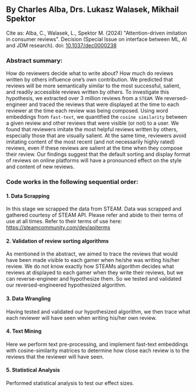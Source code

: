 ## By Charles Alba, Drs. Lukasz Walasek, Mikhail Spektor


Cite as: Alba, C., Walasek, L., Spektor M. (2024) "Attention-driven imitation in consumer reviews". Decision (Special Issue on interface between ML, AI and JDM research). doi: [10.1037/dec0000238](https://doi.org/10.1037/dec0000238)

### Abstract summary:
How do reviewers decide what to write about? How much do reviews written by others influence one’s own contribution. We predicted that reviews will be more semantically similar to the most successful, salient, and readily accessible reviews written by others. To investigate this hypothesis, we extracted over 3 million reviews from a ``STEAM``. We reversed-engineer and traced the reviews that were displayed at the time to each reviewer at the time each review was being composed. Using word embeddings from ``fast-text``, we quantified the ``cosine similarity`` between a given review and other reviews that were visible (or not) to a user. We found that reviewers imitate the most helpful reviews written by others, especially those that are visually salient. At the same time, reviewers avoid imitating content of the most recent (and not necessarily highly rated) reviews, even if these reviews are salient at the time when they compose their review. Our findings suggest that the default sorting and display format of reviews on online platforms will have a pronounced effect on the style and content of new reviews.


### Code works in the following sequential order:

#### 1. Data Scrapping

In this stage we scrapped the data from STEAM. Data was scrapped and gathered courtesy of STEAM API. Please refer and abide to their terms of use at all times. Refer to their terms of use here: https://steamcommunity.com/dev/apiterms

#### 2. Validation of review sorting algorithms

As mentioned in the abstract, we aimed to trace the reviews that would have been made visible to each gamer when he/she was writing his/her review. We do not know exactly how STEAMs algorithm decides what reviews at displayed to each gamer when they write their reviews, but we can reverse-engineer and hypothesize them. So we tested and validated our reversed-engineered hypothesized algorithm. 

#### 3. Data Wrangling

Having tested and validated our hypothesized algorithm, we then trace what each reviewer will have seen when writing his/her own review. 

#### 4. Text Mining

Here we perform text pre-processing, and implement fast-text embeddings with cosine-similarity matrices to determine how close each review is to the reviews that the reviewer will have seen. 

#### 5. Statistical Analysis

Performed statistical analysis to test our effect sizes. 







